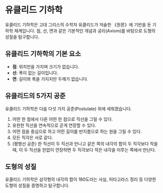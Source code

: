# 유클리드 기하학

유클리드 기하학은 고대 그리스의 수학자 유클리드가 저술한 《원론》에 기반을 둔 기하학 체계입니다. 점, 선, 면과 같은 기본적인 개념과 공리(Axiom)를 바탕으로 도형의 성질을 탐구합니다.

## 유클리드 기하학의 기본 요소

*   **점**: 위치만을 가지며 크기가 없습니다.
*   **선**: 폭이 없는 길이입니다.
*   **면**: 길이와 폭을 가지지만 두께가 없습니다.

## 유클리드의 5가지 공준

유클리드 기하학은 다음 다섯 가지 공준(Postulate) 위에 세워졌습니다.

1.  어떤 한 점에서 다른 어떤 한 점으로 직선을 그릴 수 있다.
2.  유한한 직선을 연속적으로 곧게 연장할 수 있다.
3.  어떤 점을 중심으로 하고 어떤 길이를 반지름으로 하는 원을 그릴 수 있다.
4.  모든 직각은 서로 같다.
5.  (평행선 공준) 한 직선이 두 직선과 만나고 같은 쪽의 내각의 합이 두 직각보다 작을 때, 이 두 직선을 한없이 연장하면 두 직각보다 작은 내각을 이루는 쪽에서 만난다.

## 도형의 성질

유클리드 기하학은 삼각형의 내각의 합이 180도라는 사실, 피타고라스 정리 등 다양한 도형의 성질을 증명하고 탐구합니다.

